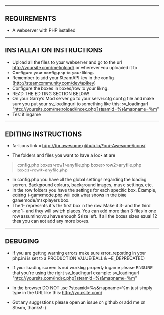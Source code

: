 ---------------------------
REQUIREMENTS
---------------------------
- A webserver with PHP installed


---------------------------
INSTALLATION INSTRUCTIONS
---------------------------
- Upload all the files to your webserver and go to the url
http://yoursite.com/metroload/ or wherever you uploaded it to
- Configure your config.php to your liking.
- Remember to add your SteamAPI key in the config (http://steamcommunity.com/dev/apikey)
- Configure the boxes in boxes/row to your liking.
- READ THE EDITING SECTION BELOW!
- On your Garry's Mod server go to your server.cfg config file and make sure you put your sv_loadingurl to something like this:
sv_loadingurl	"http://yoursite.com/metroload/index.php?steamid=%s&mapname=%m"
- Test it ingame

---------------------------
EDITING INSTRUCTIONS
---------------------------
- fa-icons link = http://fortawesome.github.io/Font-Awesome/icons/

- The folders and files you want to have a look at are
>config.php
>boxes>row1>anyfile.php
>boxes>row2>anyfile.php
>boxes>row3>anyfile.php

- In config.php you have all the global settings regarding the loading screen. Background colours, background images, music settings, etc.
- In the row folders you have the settings for each specific box. Example, editing 1-gamemode.php will edit what shows in the blue gamemode/maxplayers box.
- The 1- represents it's the first box in the row. Make it 3- and the third one 1- and they will switch places. You can add more than 3 files in one row assuming you have enough $size left. If all the boxes sizes equal 12 then you can not add any more boxes.

---------------------------
DEBUGING
---------------------------
- If you are getting warning errors make sure error_reporting in your php.ini is set to a PRODUCTION VALUE(EALL & ~E_DEPRECATED)
- If your loading screen is not working properly ingame please ENSURE that you're using the right sv_loadingurl example:
sv_loadingurl "http://yoursite.com/index.php?steamid=%s&mapname=%m"

- In the browser DO NOT use ?steamid=%s&mapname=%m just simply type in the URL like this: http://yoursite.com/
- Got any suggestions please open an issue on github or add me on Steam, thanks! :)
